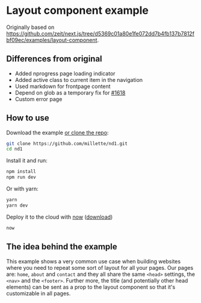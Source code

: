 
# Layout component example

Originally based on <https://github.com/zeit/next.js/tree/d5369c01a80e1fe072dd7b4fb137b7812fbf09ec/examples/layout-component>.

## Differences from original

* Added nprogress page loading indicator
* Added active class to current item in the navigation
* Used markdown for frontpage content
* Depend on glob as a temporary fix for [#1618](https://github.com/zeit/next.js/issues/1618)
* Custom error page

## How to use

Download the example [or clone the repo](https://github.com/millette/nd1):

```bash
git clone https://github.com/millette/nd1.git
cd nd1
```

Install it and run:

```bash
npm install
npm run dev
```

Or with yarn:

```bash
yarn
yarn dev
```

Deploy it to the cloud with [now](https://zeit.co/now) ([download](https://zeit.co/download))

```bash
now
```

## The idea behind the example

This example shows a very common use case when building websites
where you need to repeat some sort of layout for all your pages.
Our pages are: `home`, `about` and `contact` and they all share
the same `<head>` settings, the `<nav>` and the `<footer>`.
Further more, the title (and potentially other head elements)
can be sent as a prop to the layout component so that
it's customizable in all pages.
